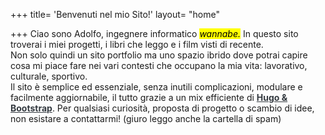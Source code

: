 +++
title= 'Benvenuti nel mio Sito!'
layout= "home"

+++
Ciao sono Adolfo, ingegnere informatico  <a href="/esami/" style ="text-decoration: none"><mark><em>wannabe.</em></mark> </a>
In questo sito troverai i miei progetti, i libri che leggo e i film visti di recente.  
Non solo quindi un sito portfolio ma uno spazio ibrido dove potrai capire cosa mi piace fare nei vari contesti che occupano la mia vita: lavorativo, culturale, sportivo.  
Il sito è semplice ed essenziale, senza inutili complicazioni, modulare e facilmente aggiornabile, il tutto grazie a un mix efficiente di <a href="/progetti/aboutsite" style ="color: #343a40"><b>Hugo & Bootstrap</b></a>.
Per qualsiasi curiosità, proposta di progetto o scambio di idee, non esistare a contattarmi! (giuro leggo anche la cartella di spam)

 